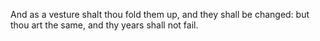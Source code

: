 And as a vesture shalt thou fold them up, and they shall be changed: but thou art the same, and thy years shall not fail.
